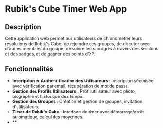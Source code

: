 # Rubik's Cube Timer Web App

## Description
Cette application web permet aux utilisateurs de chronométrer leurs résolutions de Rubik's Cube, de rejoindre des groupes, de discuter avec d'autres membres du groupe, de suivre leurs progrès à travers des sessions et des badges, et de gagner des points d'XP.

## Fonctionnalités
- **Inscription et Authentification des Utilisateurs** : Inscription sécurisée avec vérification par email, récupération de mot de passe.
- **Gestion des Profils Utilisateurs** : Profil utilisateur avec photo, biographie et historique des temps.
- **Gestion des Groupes** : Création et gestion de groupes, invitation d'utilisateurs.
- **Timer de Rubik's Cube** : Interface de timer avec démarrage/arrêt automatique, calcul des moyennes.
- **
